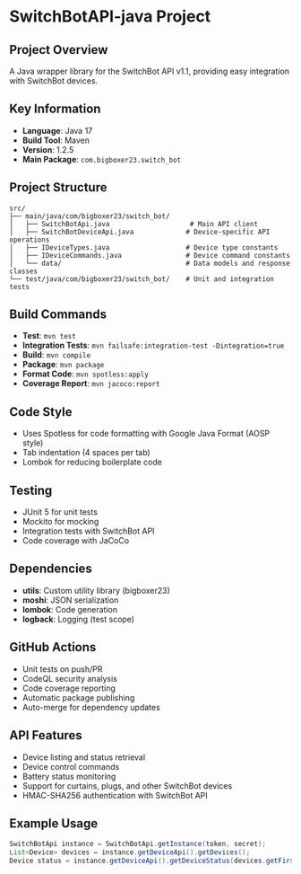 # SwitchBotAPI-java Project

## Project Overview

A Java wrapper library for the SwitchBot API v1.1, providing easy integration with SwitchBot devices.

## Key Information

- **Language**: Java 17
- **Build Tool**: Maven
- **Version**: 1.2.5
- **Main Package**: `com.bigboxer23.switch_bot`

## Project Structure

```
src/
├── main/java/com/bigboxer23/switch_bot/
│   ├── SwitchBotApi.java                    # Main API client
│   ├── SwitchBotDeviceApi.java             # Device-specific API operations
│   ├── IDeviceTypes.java                   # Device type constants
│   ├── IDeviceCommands.java                # Device command constants
│   └── data/                               # Data models and response classes
└── test/java/com/bigboxer23/switch_bot/    # Unit and integration tests
```

## Build Commands

- **Test**: `mvn test`
- **Integration Tests**: `mvn failsafe:integration-test -Dintegration=true`
- **Build**: `mvn compile`
- **Package**: `mvn package`
- **Format Code**: `mvn spotless:apply`
- **Coverage Report**: `mvn jacoco:report`

## Code Style

- Uses Spotless for code formatting with Google Java Format (AOSP style)
- Tab indentation (4 spaces per tab)
- Lombok for reducing boilerplate code

## Testing

- JUnit 5 for unit tests
- Mockito for mocking
- Integration tests with SwitchBot API
- Code coverage with JaCoCo

## Dependencies

- **utils**: Custom utility library (bigboxer23)
- **moshi**: JSON serialization
- **lombok**: Code generation
- **logback**: Logging (test scope)

## GitHub Actions

- Unit tests on push/PR
- CodeQL security analysis
- Code coverage reporting
- Automatic package publishing
- Auto-merge for dependency updates

## API Features

- Device listing and status retrieval
- Device control commands
- Battery status monitoring
- Support for curtains, plugs, and other SwitchBot devices
- HMAC-SHA256 authentication with SwitchBot API

## Example Usage

```java
SwitchBotApi instance = SwitchBotApi.getInstance(token, secret);
List<Device> devices = instance.getDeviceApi().getDevices();
Device status = instance.getDeviceApi().getDeviceStatus(devices.getFirst().getDeviceId());
```

